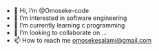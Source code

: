 - 👋 Hi, I’m @Omoseke-code
- 👀 I’m interested in software engineering
- 🌱 I’m currently learning c programming
- 💞️ I’m looking to collaborate on ...
- 📫 How to reach me omosekesalami@gmail.com

<!---
Omoseke-code/Omoseke-code is a ✨ special ✨ repository because its `README.md` (this file) appears on your GitHub profile.
You can click the Preview link to take a look at your changes.
--->
